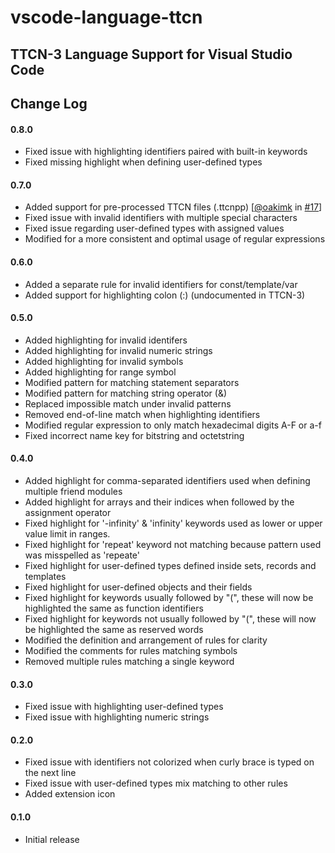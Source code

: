# vscode-language-ttcn
## TTCN-3 Language Support for Visual Studio Code
## Change Log

#### 0.8.0
- Fixed issue with highlighting identifiers paired with built-in keywords
- Fixed missing highlight when defining user-defined types

#### 0.7.0
- Added support for pre-processed TTCN files (.ttcnpp) \[[@oakimk](https://github.com/oakimk) in [#17](https://github.com/ealap/vscode-language-ttcn/pull/17)\]
- Fixed issue with invalid identifiers with multiple special characters
- Fixed issue regarding user-defined types with assigned values
- Modified for a more consistent and optimal usage of regular expressions

#### 0.6.0
- Added a separate rule for invalid identifiers for const/template/var
- Added support for highlighting colon (:) (undocumented in TTCN-3)

#### 0.5.0
- Added highlighting for invalid identifers
- Added highlighting for invalid numeric strings
- Added highlighting for invalid symbols
- Added highlighting for range symbol
- Modified pattern for matching statement separators
- Modified pattern for matching string operator (&)
- Replaced impossible match under invalid patterns
- Removed end-of-line match when highlighting identifiers
- Modified regular expression to only match hexadecimal digits A-F or a-f
- Fixed incorrect name key for bitstring and octetstring

#### 0.4.0
- Added highlight for comma-separated identifiers used when defining multiple friend modules
- Added highlight for arrays and their indices when followed by the assignment operator
- Fixed highlight for '-infinity' & 'infinity' keywords used as lower or upper value limit in ranges.
- Fixed highlight for 'repeat' keyword not matching because pattern used was misspelled as 'repeate'
- Fixed highlight for user-defined types defined inside sets, records and templates
- Fixed highlight for user-defined objects and their fields
- Fixed highlight for keywords usually followed by "(", these will now be highlighted the same as function identifiers
- Fixed highlight for keywords not usually followed by "(", these will now be highlighted the same as reserved words
- Modified the definition and arrangement of rules for clarity
- Modified the comments for rules matching symbols
- Removed multiple rules matching a single keyword

#### 0.3.0
- Fixed issue with highlighting user-defined types
- Fixed issue with highlighting numeric strings

#### 0.2.0
- Fixed issue with identifiers not colorized when curly brace is typed on the next line
- Fixed issue with user-defined types mix matching to other rules
- Added extension icon

#### 0.1.0
- Initial release
